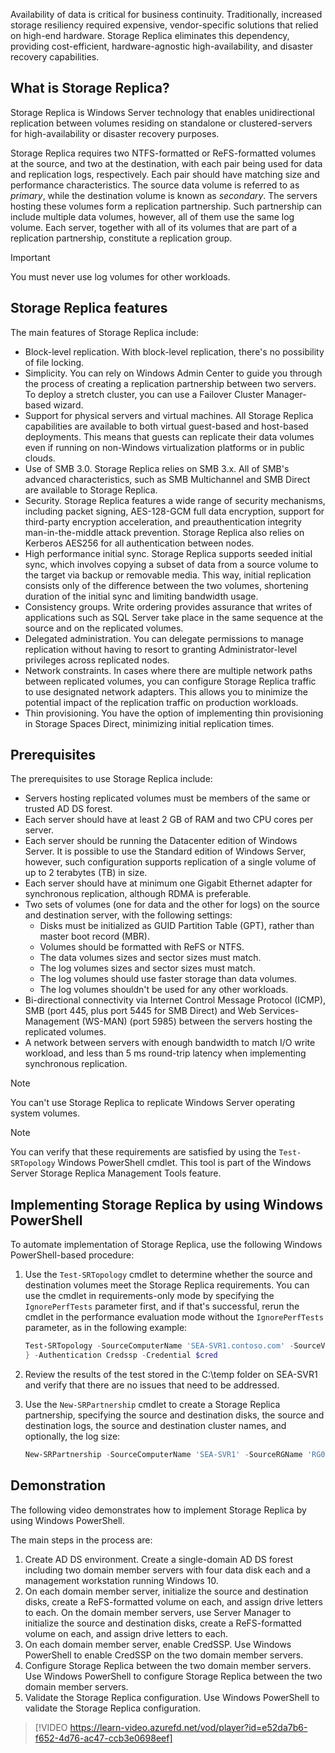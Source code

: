 Availability of data is critical for business continuity. Traditionally, increased storage resiliency required expensive, vendor-specific solutions that relied on high-end hardware. Storage Replica eliminates this dependency, providing cost-efficient, hardware-agnostic high-availability, and disaster recovery capabilities.

## What is Storage Replica?

Storage Replica is Windows Server technology that enables unidirectional replication between volumes residing on standalone or clustered-servers for high-availability or disaster recovery purposes.

Storage Replica requires two NTFS-formatted or ReFS-formatted volumes at the source, and two at the destination, with each pair being used for data and replication logs, respectively. Each pair should have matching size and performance characteristics. The source data volume is referred to as *primary*, while the destination volume is known as *secondary*. The servers hosting these volumes form a replication partnership. Such partnership can include multiple data volumes, however, all of them use the same log volume. Each server, together with all of its volumes that are part of a replication partnership, constitute a replication group.

> [!IMPORTANT]
> You must never use log volumes for other workloads.

## Storage Replica features

The main features of Storage Replica include:

- Block-level replication. With block-level replication, there's no possibility of file locking.
- Simplicity. You can rely on Windows Admin Center to guide you through the process of creating a replication partnership between two servers. To deploy a stretch cluster, you can use a Failover Cluster Manager-based wizard.
- Support for physical servers and virtual machines. All Storage Replica capabilities are available to both virtual guest-based and host-based deployments. This means that guests can replicate their data volumes even if running on non-Windows virtualization platforms or in public clouds.
- Use of SMB 3.0. Storage Replica relies on SMB 3.x. All of SMB's advanced characteristics, such as SMB Multichannel and SMB Direct are available to Storage Replica.
- Security. Storage Replica features a wide range of security mechanisms, including packet signing, AES-128-GCM full data encryption, support for third-party encryption acceleration, and preauthentication integrity man-in-the-middle attack prevention. Storage Replica also relies on Kerberos AES256 for all authentication between nodes.
- High performance initial sync. Storage Replica supports seeded initial sync, which involves copying a subset of data from a source volume to the target via backup or removable media. This way, initial replication consists only of the difference between the two volumes, shortening duration of the initial sync and limiting bandwidth usage.
- Consistency groups. Write ordering provides assurance that writes of applications such as SQL Server take place in the same sequence at the source and on the replicated volumes.
- Delegated administration. You can delegate permissions to manage replication without having to resort to granting Administrator-level privileges across replicated nodes.
- Network constraints. In cases where there are multiple network paths between replicated volumes, you can configure Storage Replica traffic to use designated network adapters. This allows you to minimize the potential impact of the replication traffic on production workloads.
- Thin provisioning. You have the option of implementing thin provisioning in Storage Spaces Direct, minimizing initial replication times.

## Prerequisites

The prerequisites to use Storage Replica include:

- Servers hosting replicated volumes must be members of the same or trusted AD DS forest.
- Each server should have at least 2 GB of RAM and two CPU cores per server.
- Each server should be running the Datacenter edition of Windows Server. It is possible to use the Standard edition of Windows Server, however, such configuration supports replication of a single volume of up to 2 terabytes (TB) in size.
- Each server should have at minimum one Gigabit Ethernet adapter for synchronous replication, although RDMA is preferable.
- Two sets of volumes (one for data and the other for logs) on the source and destination server, with the following settings:
  - Disks must be initialized as GUID Partition Table (GPT), rather than master boot record (MBR).
  - Volumes should be formatted with ReFS or NTFS.
  - The data volumes sizes and sector sizes must match.
  - The log volumes sizes and sector sizes must match.
  - The log volumes should use faster storage than data volumes.
  - The log volumes shouldn't be used for any other workloads.
- Bi-directional connectivity via Internet Control Message Protocol (ICMP), SMB (port 445, plus port 5445 for SMB Direct) and Web Services-Management (WS-MAN) (port 5985) between the servers hosting the replicated volumes.
- A network between servers with enough bandwidth to match I/O write workload, and less than 5 ms round-trip latency when implementing synchronous replication.

> [!NOTE]
> You can't use Storage Replica to replicate Windows Server operating system volumes.

> [!NOTE] 
> You can verify that these requirements are satisfied by using the `Test-SRTopology` Windows PowerShell cmdlet. This tool is part of the Windows Server Storage Replica Management Tools feature.

## Implementing Storage Replica by using Windows PowerShell

To automate implementation of Storage Replica, use the following Windows PowerShell-based procedure:

1. Use the `Test-SRTopology` cmdlet to determine whether the source and destination volumes meet the Storage Replica requirements. You can use the cmdlet in requirements-only mode by specifying the `IgnorePerfTests` parameter first, and if that's successful, rerun the cmdlet in the performance evaluation mode without the `IgnorePerfTests` parameter, as in the following example:

    ```powershell
    Test-SRTopology -SourceComputerName 'SEA-SVR1.contoso.com' -SourceVolumeName S: -SourceLogVolumeName L: -DestinationComputerName 'SEA-SVR2.contoso.com' -DestinationVolumeName S: -DestinationLogVolumeName L: -DurationInMinutes 1 -ResultPath C:\Temp
    } -Authentication Credssp -Credential $cred
    ```

1. Review the results of the test stored in the C:\temp folder on SEA-SVR1 and verify that there are no issues that need to be addressed.
1. Use the `New-SRPartnership` cmdlet to create a Storage Replica partnership, specifying the source and destination disks, the source and destination logs, the source and destination cluster names, and optionally, the log size:

    ```powershell
    New-SRPartnership -SourceComputerName 'SEA-SVR1' -SourceRGName 'RG01' -SourceVolumeName S: -SourceLogVolumeName L: -DestinationComputerName 'SEA-SVR2' -DestinationRGName 'RG02' -DestinationVolumeName S: -DestinationLogVolumeName L:
    ```

## Demonstration

The following video demonstrates how to implement Storage Replica by using Windows PowerShell.

The main steps in the process are:

1. Create AD DS environment. Create a single-domain AD DS forest including two domain member servers with four data disk each and a management workstation running Windows 10.
1. On each domain member server, initialize the source and destination disks, create a ReFS-formatted volume on each, and assign drive letters to each. On the domain member servers, use Server Manager to initialize the source and destination disks, create a ReFS-formatted volume on each, and assign drive letters to each.
1. On each domain member server, enable CredSSP. Use Windows PowerShell to enable CredSSP on the two domain member servers.
1. Configure Storage Replica between the two domain member servers. Use Windows PowerShell to configure Storage Replica between the two domain member servers.
1. Validate the Storage Replica configuration. Use Windows PowerShell to validate the Storage Replica configuration.

 >[!VIDEO https://learn-video.azurefd.net/vod/player?id=e52da7b6-f652-4d76-ac47-ccb3e0698eef]
